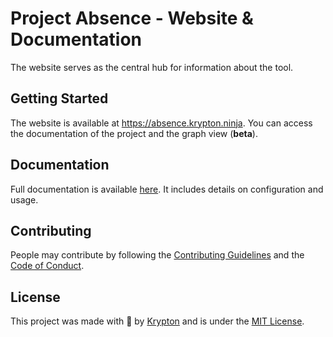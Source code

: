 # Project Absence - Website & Documentation

The website serves as the central hub for information about the tool.

## Getting Started

The website is available at https://absence.krypton.ninja. You can access the documentation of the project and the graph view (**beta**).

## Documentation

Full documentation is available [here](https://absence.krypton.ninja/docs/). It includes details on configuration and usage.

## Contributing

People may contribute by following the [Contributing Guidelines](../CONTRIBUTING.md) and the [Code of Conduct](../CODE_OF_CONDUCT.md).

## License

This project was made with 💜 by [Krypton](https://github.com/kkrypt0nn) and is under the [MIT License](../LICENSE.md).
